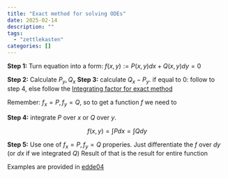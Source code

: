 ```yaml
---
title: "Exact method for solving ODEs"
date: 2025-02-14
description: ""
tags: 
  - "zettlekasten"
categories: []
---
```


**Step 1:** Turn equation into a form: $f(x,y) := P(x,y) dx + Q(x,y) dy = 0$

**Step 2:** Calculate $P_y, Q_x$
**Step 3:** calculate $Q_x-P_y$.
if equal to 0: follow to step 4, else follow the [Integrating factor for exact method](Integrating%20factor%20for%20exact%20method.md)

Remember: $f_x = P, f_y = Q$, so to get a function $f$ we need to

**Step 4:**  integrate $P$ over $x$ or $Q$ over $y$. 

$$f(x,y) = \int{P dx} = \int{Q dy}$$

**Step 5:** Use one of $f_x = P, f_y = Q$ properies.
Just differentiate the $f$ over $dy$ (or $dx$ if we integrated $Q$)
Result of that is the result for entire function

Examples are provided in [edde04](../UNI/y2/EDDE-DifferentialMaths/Lectures/edde04.pdf)
